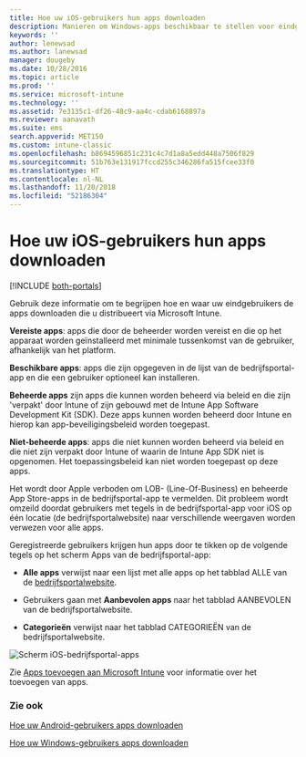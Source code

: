 ```yaml
---
title: Hoe uw iOS-gebruikers hun apps downloaden
description: Manieren om Windows-apps beschikbaar te stellen voor eindgebruikers
keywords: ''
author: lenewsad
ms.author: lanewsad
manager: dougeby
ms.date: 10/28/2016
ms.topic: article
ms.prod: ''
ms.service: microsoft-intune
ms.technology: ''
ms.assetid: 7e3135c1-df26-48c9-aa4c-cdab6168897a
ms.reviewer: aanavath
ms.suite: ems
search.appverid: MET150
ms.custom: intune-classic
ms.openlocfilehash: b8694596851c231c4c7d1a8a5edd448a7506f829
ms.sourcegitcommit: 51b763e131917fccd255c346286fa515fcee33f0
ms.translationtype: HT
ms.contentlocale: nl-NL
ms.lasthandoff: 11/20/2018
ms.locfileid: "52186304"
---
```

# <a name="how-your-ios-users-get-their-apps"></a>Hoe uw iOS-gebruikers hun apps downloaden

[!INCLUDE [both-portals](./includes/note-for-both-portals.md)]

Gebruik deze informatie om te begrijpen hoe en waar uw eindgebruikers de apps downloaden die u distribueert via Microsoft Intune.

**Vereiste apps**: apps die door de beheerder worden vereist en die op het apparaat worden geïnstalleerd met minimale tussenkomst van de gebruiker, afhankelijk van het platform.

**Beschikbare apps**: apps die zijn opgegeven in de lijst van de bedrijfsportal-app en die een gebruiker optioneel kan installeren.

**Beheerde apps** zijn apps die kunnen worden beheerd via beleid en die zijn 'verpakt' door Intune of zijn gebouwd met de Intune App Software Development Kit (SDK). Deze apps kunnen worden beheerd door Intune en hierop kan app-beveiligingsbeleid worden toegepast.

**Niet-beheerde apps**: apps die niet kunnen worden beheerd via beleid en die niet zijn verpakt door Intune of waarin de Intune App SDK niet is opgenomen. Het toepassingsbeleid kan niet worden toegepast op deze apps.

Het wordt door Apple verboden om LOB- (Line-Of-Business) en beheerde App Store-apps in de bedrijfsportal-app te vermelden. Dit probleem wordt omzeild doordat gebruikers met tegels in de bedrijfsportal-app voor iOS op één locatie (de bedrijfsportalwebsite) naar verschillende weergaven worden verwezen voor alle apps.

Geregistreerde gebruikers krijgen hun apps door te tikken op de volgende tegels op het scherm Apps van de bedrijfsportal-app:

- **Alle apps** verwijst naar een lijst met alle apps op het tabblad ALLE van de [bedrijfsportalwebsite](https://portal.manage.microsoft.com).

- Gebruikers gaan met **Aanbevolen apps** naar het tabblad AANBEVOLEN van de bedrijfsportalwebsite.

- **Categorieën** verwijst naar het tabblad CATEGORIEËN van de bedrijfsportalwebsite.


![Scherm iOS-bedrijfsportal-apps](./media/ios-cp-app-main-apps-screen.png)

Zie [Apps toevoegen aan Microsoft Intune](apps-add.md) voor informatie over het toevoegen van apps.

### <a name="see-also"></a>Zie ook
[Hoe uw Android-gebruikers apps downloaden](end-user-apps-android.md)

[Hoe uw Windows-gebruikers apps downloaden](end-user-apps-windows.md)
